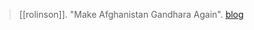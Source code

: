 > [[rolinson]]. "Make Afghanistan Gandhara Again". [blog](https://aryaakasha.com/2018/09/05/make-afghanistan-gandhara-again/)